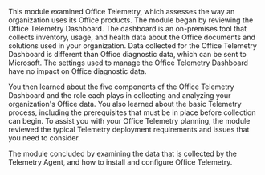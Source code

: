This module examined Office Telemetry, which assesses the way an organization uses its Office products. The module began by reviewing the Office Telemetry Dashboard. The dashboard is an on-premises tool that collects inventory, usage, and health data about the Office documents and solutions used in your organization. Data collected for the Office Telemetry Dashboard is different than Office diagnostic data, which can be sent to Microsoft. The settings used to manage the Office Telemetry Dashboard have no impact on Office diagnostic data.

You then learned about the five components of the Office Telemetry Dashboard and the role each plays in collecting and analyzing your organization's Office data. You also learned about the basic Telemetry process, including the prerequisites that must be in place before collection can begin. To assist you with your Office Telemetry planning, the module reviewed the typical Telemetry deployment requirements and issues that you need to consider.

The module concluded by examining the data that is collected by the Telemetry Agent, and how to install and configure Office Telemetry.
